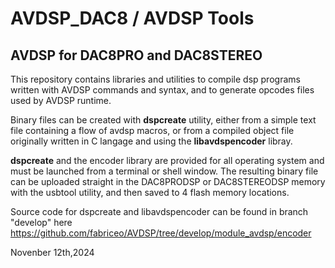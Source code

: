 # AVDSP_DAC8 / AVDSP Tools
## AVDSP for DAC8PRO and DAC8STEREO

This repository contains libraries and utilities to compile dsp programs written with AVDSP commands and syntax, and to generate opcodes files used by AVDSP runtime.

Binary files can be created with **dspcreate** utility, either from a simple text file containing a flow of avdsp macros, 
or from a compiled object file originally written in C langage and using the **libavdspencoder** libray.

**dspcreate** and the encoder library are provided for all operating system and must be launched from a terminal or shell window.
The resulting binary file can be uploaded straight in the DAC8PRODSP or DAC8STEREODSP memory with the usbtool utility, and then saved to 4 flash memory locations.

Source code for dspcreate and libavdspencoder can be found in branch "develop" here  https://github.com/fabriceo/AVDSP/tree/develop/module_avdsp/encoder

Novenber 12th,2024
